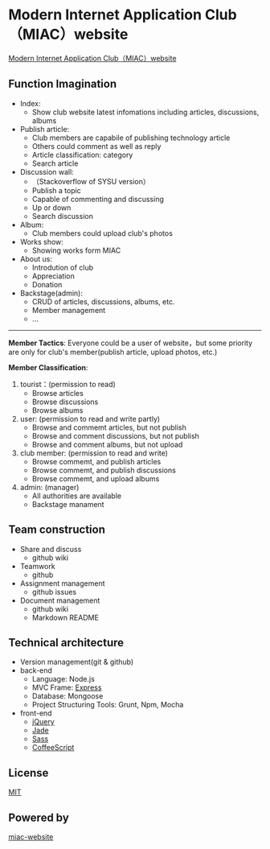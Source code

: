 Modern Internet Application Club（MIAC）website
=======================

[Modern Internet Application Club（MIAC）website](http://sysumiac.com)

## Function Imagination
* Index:
	* Show club website latest infomations including articles, discussions, albums
* Publish article:
	* Club members are capabile of publishing technology article
	* Others could comment as well as reply
	* Article classification: category
	* Search article
* Discussion wall:
	* （Stackoverflow of SYSU version）
	* Publish a topic
	* Capable of commenting and discussing
	* Up or down
	* Search discussion
* Album:
	* Club members could upload club's photos
* Works show:
	* Showing works form MIAC
* About us:
	* Introdution of club
	* Appreciation
	* Donation
* Backstage(admin):
	* CRUD of articles, discussions, albums, etc.
	* Member management
	* ...

* * *
**Member Tactics**: Everyone could be a user of website，but some priority are only for club's member(publish article, upload photos, etc.)

**Member Classification**:

1. tourist：(permission to read)
	* Browse articles
	* Browse discussions
	* Browse albums
2. user: (permission to read and write partly)
	* Browse and commemt articles, but not publish
	* Browse and comment discussions, but not publish
	* Browse and comment albums, but not upload
3. club member: (permission to read and write)
	* Browse commemt, and publish articles
	* Browse commemt, and publish discussions
	* Browse commemt, and upload albums
4. admin: (manager)
	* All authorities are available
	* Backstage manament

## Team construction
* Share and discuss
	* github wiki
* Teamwork
	* github
* Assignment management
	* github issues
* Document management
	* github wiki
	* Markdown README

## Technical architecture
* Version management(git & github)
* back-end
	* Language: Node.js
	* MVC Frame: [Express](http://expressjs.com/)
	* Database: Mongoose
    * Project Structuring Tools: Grunt, Npm, Mocha
* front-end
	* [jQuery](http://www.jquery.com)
	* [Jade](http://jade-lang.com/)
    * [Sass](http://sass-lang.com/)
    * [CoffeeScript](http://coffeescript.org/)

## License
[MIT](http://mutedsolutions.mit-license.org/)

## Powered by
[miac-website](https://github.com/laiy/miac-website)
